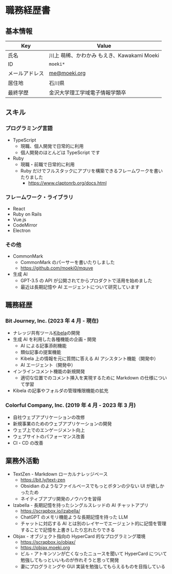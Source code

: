 # 職務経歴書

## 基本情報

| Key            | Value                                      |
| -------------- | ------------------------------------------ |
| 氏名           | 川上 萌稀、かわかみ もえき、Kawakami Moeki |
| ID             | `moeki*`                                   |
| メールアドレス | [me@moeki.org](mailto:me@moeki.org)        |
| 居住地         | 石川県                                     |
| 最終学歴       | 金沢大学理工学域電子情報学類卒             |

## スキル

### プログラミング言語

- TypeScript
  - 現職、個人開発で日常的に利用
  - 個人開発のほとんどは TypeScript です
- Ruby
  - 現職・前職で日常的に利用
  - Ruby だけでフルスタックにアプリを構築できるフレームワークを書いたりました
    - https://www.claptonrb.org/docs.html

### フレームワーク・ライブラリ

- React
- Ruby on Rails
- Vue.js
- CodeMirror
- Electron

### その他

- CommonMark
  - CommonMark のパーサーを書いたりしました
  - https://github.com/moeki0/mquve
- 生成 AI
  - GPT-3.5 の API が公開されてからプロダクトで活用を始めました
  - 最近は長期記憶や AI エージェントについて研究しています

## 職務経歴

### Bit Journey, Inc. (2023 年 4 月 - 現在)

- ナレッジ共有ツール[Kibela](http://kibe.la/)の開発
- 生成 AI を利用した各種機能の企画・開発
  - AI による記事添削機能
  - 類似記事の提案機能
  - Kibela 上の情報を元に質問に答える AI アシスタント機能（開発中）
  - AI エージェント（開発中）
- インラインコメント機能の新規開発
  - 適切な位置でのコメント挿入を実現するために Markdown の仕様について学習
- Kibela の記事やフォルダの管理権限機能の拡充

### Colorful Company, Inc. (2019 年 4 月 - 2023 年 3 月)

- 自社ウェブアプリケーションの改修
- 新規事業のためのウェブアプリケーションの開発
- ウェブ上でのエンゲージメント向上
- ウェブサイトのパフォーマンス改善
- CI・CD の改善

## 業務外活動

- TextZen - Markdown ローカルナレッジベース
  - https://bit.ly/text-zen
  - Obsidian のようなファイルベースでもっとボタンの少ない UI が欲しかったため
  - ネイティブアプリ開発のノウハウを習得
- Izabella - 長期記憶を持ったシングルスレッドの AI チャットアプリ
  - https://scrapbox.io/izabella/
  - ChatGPT のメモリ機能ような長期記憶を持った LLM
  - チャットに対応する AI とは別のレイヤーでエージェント的に記憶を管理することで記憶を上書きしたり忘れたりできる
- Objax - オブジェクト指向の HyperCard 的なプログラミング環境
  - https://scrapbox.io/objax/
  - https://objax.moeki.org
  - ビル・アトキンソンが亡くなったニュースを聞いて HyperCard について勉強してもっといいものが作れそうと思って開発
  - 妻にプログラミングや GUI 実装を勉強してもらえるものを目指している
